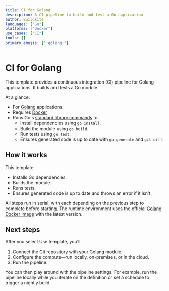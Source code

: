 ```yaml
---
title: CI for Golang
description: A CI pipeline to build and test a Go application
author: Buildkite
languages: ["Go"]
platforms: ["Docker"]
use_cases: ["CI"]
tools: []
primary_emojis: [":golang:"]
---
```


# CI for Golang

This template provides a continuous integration (CI) pipeline for Golang applications. It builds and tests a Go module.

At a glance:
- For [Golang](https://go.dev/) applications.
- Requires [Docker](https://docs.docker.com/get-docker/)
- Runs Go's [standard library commands](https://pkg.go.dev/cmd/go) to:
  - Install dependencies using `go install`.
  - Build the module using `go build`.
  - Run tests using `go test`.
  - Ensures generated code is up to date with `go generate` and `git diff`.

## How it works

This template:

- Installs Go dependencies.
- Builds the module.
- Runs tests.
- Ensures generated code is up to date and throws an error if it isn't.

All steps run in serial, with each depending on the previous step to complete before starting. The runtime environment uses the official [Golang Docker image](https://hub.docker.com/_/golang) with the latest version.

## Next steps

After you select Use template, you’ll:
1. Connect the Git repository with your Golang module.
2. Configure the compute—run locally, on-premises, or in the cloud.
3. Run the pipeline.

You can then play around with the pipeline settings. For example, run the pipeline locally while you iterate on the definition or set a schedule to trigger a nightly build.
